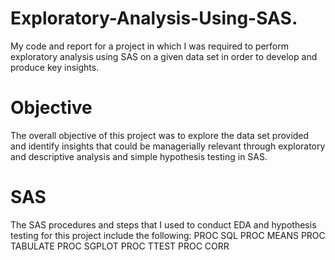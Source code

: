 # Exploratory-Analysis-Using-SAS.
My code and report for a project in which I was required to perform exploratory analysis using SAS on a given data set in order to develop and produce key insights.

# Objective
The overall objective of this project was to explore the data set provided and identify insights that could be managerially relevant through exploratory and descriptive analysis and simple hypothesis testing in SAS. 

# SAS 
The SAS procedures and steps that I used to conduct EDA and hypothesis testing for this project include the following: 
PROC SQL 
PROC MEANS
PROC TABULATE 
PROC SGPLOT 
PROC TTEST 
PROC CORR
